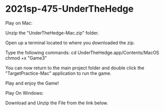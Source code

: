 # 2021sp-475-UnderTheHedge

Play on Mac:

Unzip the "UnderTheHedge-Mac.zip" folder.

Open up a terminal located to where you downloaded the zip.

Type the following commands: cd UnderTheHedge.app/Contents/MacOS chmod +x "Game3"

You can now return to the main project folder and double click the "TargetPractice-Mac" application to run the game.

Play and enjoy the Game!


Play On Windows:

Download and Unzip the File from the link below.

